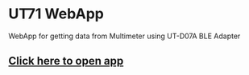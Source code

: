 # UT71 WebApp
WebApp for getting data from Multimeter using UT-D07A BLE Adapter

## [Click here to open app](https://github.mateuszpiela.eu/ut71-ble-adapter-html/)
